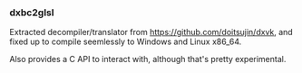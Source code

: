 ### dxbc2glsl

Extracted decompiler/translator from https://github.com/doitsujin/dxvk, and fixed up to compile seemlessly to Windows and Linux x86_64.

Also provides a C API to interact with, although that's pretty experimental.
